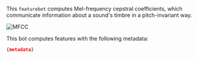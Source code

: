 This `featurebot` computes Mel-frequency cepstral coefficients, which 
communicate information about a sound's timbre in a pitch-invariant way.

![MFCC](https://cochlea-example-app-images.s3.amazonaws.com/mfcc_bot.png)

This bot computes features with the following metadata:

```json
{metadata}
```